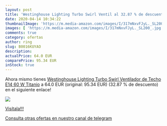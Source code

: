 ```yaml
---
layout: post
title: 'Westinghouse Lighting Turbo Swirl Ventil al 32.87 % de descuento'
date: 2020-04-14 10:34:22
thumbnailImage: 'https://m.media-amazon.com/images/I/317mNxvFJyL._SL200_.jpg'
images: [ 'https://m.media-amazon.com/images/I/317mNxvFJyL._SL200_.jpg' ]
comments: true
category: ofertas
author: ring
slug: B0016KUYAO
description:
actualPrice: 64.0 EUR
comparePrice: 95.34 EUR
inStock: true
---
```


Ahora mismo tienes [Westinghouse Lighting Turbo Swirl Ventilador de Techo E14  60 W  Titanio](https://www.amazon.com/dp/B0016KUYAO/?tag=redken08-20) a 64.0 EUR (original: 95.34 EUR) (32.87 %  de descuento) en el siguiente enlace!

[![](https://m.media-amazon.com/images/I/317mNxvFJyL._SL200_.jpg)](https://www.amazon.com/dp/B0016KUYAO/?tag=redken08-20)

[Visítala!!!](https://www.amazon.com/dp/B0016KUYAO/?tag=redken08-20)

[Consulta otras ofertas en nuestro canal de telegram](https://t.me/s/ofertas25)
